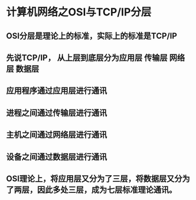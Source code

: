 # 计算机网络之OSI与TCP/IP分层
## OSI分层是理论上的标准，实际上的标准是TCP/IP
## 先说TCP/IP， 从上层到底层分为应用层 传输层 网络层 数据层
## 应用程序通过应用层进行通讯
## 进程之间通过传输层进行通讯
## 主机之间通过网络层进行通讯
## 设备之间通过数据层进行通讯
## OSI理论上，将应用层又分为了三层，将数据层又分为了两层，因此多处三层，成为七层标准理论通讯。
